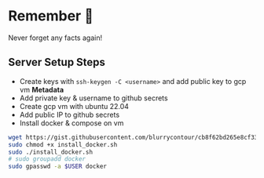 # Remember 🧠
Never forget any facts again!

## Server Setup Steps
* Create keys with `ssh-keygen -C <username>` and add public key to gcp vm **Metadata**
* Add private key & username to github secrets
* Create gcp vm with ubuntu 22.04
* Add public IP to github secrets
* Install docker & compose on vm
```bash
wget https://gist.githubusercontent.com/blurrycontour/cb8f62bd265e8cf335d3938745e985f3/raw/1eaee626b6a67047d3cbc2c39bdc33b039f61962/install_docker.sh
sudo chmod +x install_docker.sh
sudo ./install_docker.sh
# sudo groupadd docker
sudo gpasswd -a $USER docker
```
